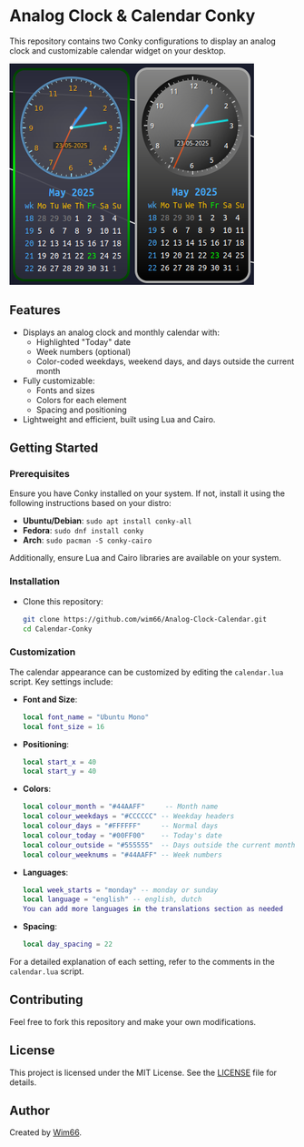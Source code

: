 # Analog Clock & Calendar Conky

This repository contains two Conky configurations to display an analog clock and customizable calendar widget on your desktop.

![Calendar-Conky](preview.png)

## Features

- Displays an analog clock and monthly calendar with:
  - Highlighted "Today" date
  - Week numbers (optional)
  - Color-coded weekdays, weekend days, and days outside the current month
- Fully customizable:
  - Fonts and sizes
  - Colors for each element
  - Spacing and positioning
- Lightweight and efficient, built using Lua and Cairo.

## Getting Started

### Prerequisites

Ensure you have Conky installed on your system. If not, install it using the following instructions based on your distro:

- **Ubuntu/Debian**: `sudo apt install conky-all`
- **Fedora**: `sudo dnf install conky`
- **Arch**: `sudo pacman -S conky-cairo`

Additionally, ensure Lua and Cairo libraries are available on your system.

### Installation

- Clone this repository:
   ```bash
   git clone https://github.com/wim66/Analog-Clock-Calendar.git
   cd Calendar-Conky
   ```

### Customization

The calendar appearance can be customized by editing the `calendar.lua` script. Key settings include:

- **Font and Size**:
  ```lua
  local font_name = "Ubuntu Mono"
  local font_size = 16
  ```

- **Positioning**:
  ```lua
  local start_x = 40
  local start_y = 40
  ```

- **Colors**:
  ```lua
  local colour_month = "#44AAFF"     -- Month name
  local colour_weekdays = "#CCCCCC" -- Weekday headers
  local colour_days = "#FFFFFF"     -- Normal days
  local colour_today = "#00FF00"    -- Today's date
  local colour_outside = "#555555"  -- Days outside the current month
  local colour_weeknums = "#44AAFF" -- Week numbers
  ```
- **Languages**:
  ```lua
  local week_starts = "monday" -- monday or sunday
  local language = "english" -- english, dutch
  You can add more languages in the translations section as needed
  ```

- **Spacing**:
  ```lua
  local day_spacing = 22
  ```

For a detailed explanation of each setting, refer to the comments in the `calendar.lua` script.

## Contributing

Feel free to fork this repository and make your own modifications.

## License

This project is licensed under the MIT License. See the [LICENSE](LICENSE) file for details.

## Author

Created by [Wim66](https://github.com/wim66).